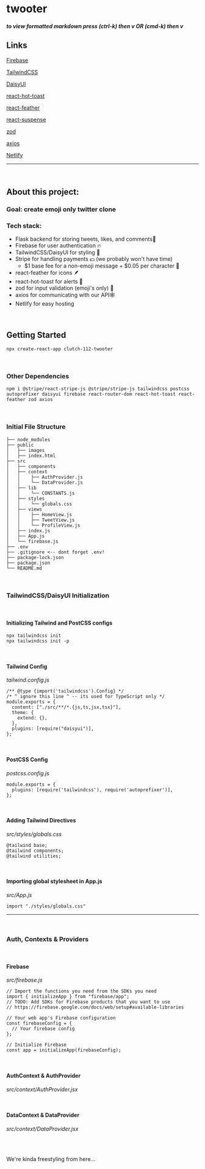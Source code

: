 # twooter

##### to view formatted markdown press (ctrl-k) then v OR (cmd-k) then v

## Links

[Firebase](https://firebase.google.com/)

[TailwindCSS](https://www.tailwindcss.com/)

[DaisyUI](https://www.daisyui.com/)

[react-hot-toast](https://react-hot-toast.com/)

[react-feather](https://feathericons.com/)

[react-suspense](https://react.dev/reference/react/Suspense)

[zod](https://github.com/colinhacks/zod)

[axios](https://axios-http.com/docs/api_intro)

[Netlify](https://www.netlify.com/)

---

<br>

## About this project:

### Goal: create emoji only twitter clone

### Tech stack:

- Flask backend for storing tweets, likes, and comments🍺
- Firebase for user authentication 🔥
- TailwindCSS/DaisyUI for styling 💨
- Stripe for handling payments 💵 (we probably won't have time)
  - $1 base fee for a non-emoji message + $0.05 per character 🤑
- react-feather for icons 🪶
- react-hot-toast for alerts 🍞
- zod for input validation (emoji's only) 🥸
- axios for communicating with our API🕸️
- Netlify for easy hosting

<br>

## Getting Started

```
npx create-react-app clutch-112-twooter
```

<br>

### Other Dependencies

```
npm i @stripe/react-stripe-js @stripe/stripe-js tailwindcss postcss autoprefixer daisyui firebase react-router-dom react-hot-toast react-feather zod axios
```

<br>

### Initial File Structure

```
├── node_modules
├── public
│   ├── images
│   ├── index.html
├── src
│   ├── components
│   ├── context
│   │    ├── AuthProvider.js
│   │    └── DataProvider.js
│   ├── lib
│   │    └── CONSTANTS.js
│   ├── styles
│   │    └── globals.css
│   ├── views
│   │    ├── HomeView.js
│   │    ├── TweetView.js
│   │    └── ProfileView.js
│   ├── index.js
│   ├── App.js
│   └── firebase.js
├── .env
├── .gitignore <-- dont forget .env!
├── package-lock.json
├── package.json
└── README.md
```

<br>

### TailwindCSS/DaisyUI Initialization

<br>

#### Initializing Tailwind and PostCSS configs

```
npx tailwindcss init
npx tailwindcss init -p
```

<br>

#### Tailwind Config

_tailwind.config.js_

```
/** @type {import('tailwindcss').Config} */
/* ^ ignore this line ^ -- its used for TypeScript only */
module.exports = {
  content: ["./src/**/*.{js,ts,jsx,tsx}"],
  theme: {
    extend: {},
  },
  plugins: [require("daisyui")],
};
```

<br>

#### PostCSS Config

_postcss.config.js_

```
module.exports = {
  plugins: [require('tailwindcss'), require('autoprefixer')],
};
```

<br>

#### Adding Tailwind Directives

_src/styles/globals.css_

```
@tailwind base;
@tailwind components;
@tailwind utilities;
```

<br>

#### Importing global stylesheet in App.js

_src/App.js_

```
import "./styles/globals.css"
```

---

<br>

### Auth, Contexts & Providers

<br>

#### Firebase

_src/firebase.js_

```
// Import the functions you need from the SDKs you need
import { initializeApp } from "firebase/app";
// TODO: Add SDKs for Firebase products that you want to use
// https://firebase.google.com/docs/web/setup#available-libraries

// Your web app's Firebase configuration
const firebaseConfig = {
  // Your firebase config
};

// Initialize Firebase
const app = initializeApp(firebaseConfig);
```

<br>

#### AuthContext & AuthProvider

_src/context/AuthProvider.jsx_

<br>

#### DataContext & DataProvider

_src/context/DataProvider.jsx_

<br>

<br>

We're kinda freestyling from here...

